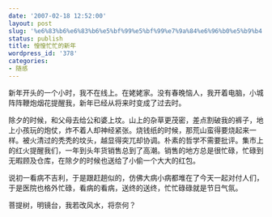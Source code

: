 ```yaml
---
date: '2007-02-18 12:52:00'
layout: post
slug: '%e6%83%b6%e6%83%b6%e5%bf%99%e5%bf%99%e7%9a%84%e6%96%b0%e5%b9%b4'
status: publish
title: 惶惶忙忙的新年
wordpress_id: '378'
categories:
- 随感
---
```


新年开头的一个小时，我不在线上。在姥姥家。没有春晚恼人，我开着电脑，小城阵阵鞭炮烟花提醒我，新年已经从将来时变成了过去时。


除夕的时候，和父母去给公和婆上坟。山上的杂草更茂密，差点割破我的裤子，地上小孩玩的炮仗，炸不着人却神经紧张。烧钱纸的时候，那荒山蛮得要烧起来一样。被火清过的秃秃的坟头，越显得突兀却协调。朴素的哲学不需要批评。集市上的红火提醒我们，一年到头年货销售总到了高潮。销售的地方总是很忙碌，忙碌到无暇顾及仓库，在除夕的时候也送给了小偷一个大大的红包。


说初一看病不吉利，于是跟赶趟似的，仿佛大病小病都堆在了今天一起对付人们，于是医院也格外忙碌，看病的看病，送终的送终，忙忙碌碌就是节日气氛。


菩提树，明镜台，我若改风水，将奈何？
